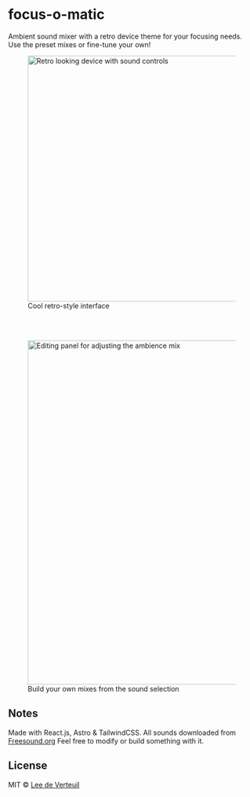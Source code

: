 # focus-o-matic

Ambient sound mixer with a retro device theme for your focusing needs. Use the preset mixes or fine-tune your own!

<figure>
  <img src="https://focus-o-matic.web.app/screenshots/recording-1.gif" alt="Retro looking device with sound controls" width="500"/>
  <figcaption>Cool retro-style interface</figcaption>
</figure>

<br/>
<br/>

<figure>
  <img src="https://focus-o-matic.web.app/screenshots/screenshot-1.png" alt="Editing panel for adjusting the ambience mix" width="700"/>
  <figcaption>Build your own mixes from the sound selection</figcaption>
</figure>

## Notes

Made with React.js, Astro & TailwindCSS. All sounds downloaded from [Freesound.org](https://freesound.org)
Feel free to modify or build something with it.

## License

MIT &copy; [Lee de Verteuil](https://github.com/leedeverteuil)
